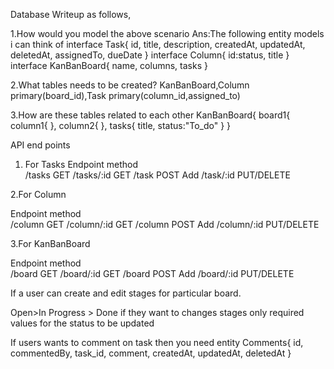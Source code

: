Database Writeup as follows,

1.How would you model the above scenario
Ans:The following entity models i can think of 
interface Task{
id,
title,
description,
createdAt,
updatedAt,
deletedAt,
assignedTo,
dueDate
}
interface Column{
id:status,
title
}
interface KanBanBoard{
name,
columns,
tasks
}


2.What tables needs to be created?
KanBanBoard,Column primary(board_id),Task primary(column_id,assigned_to)

3.How are these tables related to each other
KanBanBoard{
  board1{
    column1{
    },
    column2{
    },
    tasks{
      title,
      status:"To_do"
    }
  }
  

API end points
1. For Tasks
Endpoint   method  
/tasks     GET
/tasks/:id GET
/task    POST          Add
/task/:id PUT/DELETE

2.For Column

Endpoint   method  
/column     GET
/column/:id GET
/column    POST        Add
/column/:id PUT/DELETE

3.For KanBanBoard

Endpoint   method  
/board     GET
/board/:id GET
/board     POST         Add
/board/:id PUT/DELETE

If a user can create and edit stages for particular board.

Open>In Progress > Done if they want to changes stages only required values for the status to be updated

If users wants to comment on task then you need entity
Comments{
id,
commentedBy,
task_id,
comment,
createdAt,
updatedAt,
deletedAt
}

